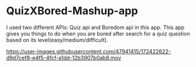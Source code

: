 # QuizXBored-Mashup-app 

I used two different APIs: Quiz api and Boredom api in this app.
This app gives you things to do when you are bored after search for a quiz question based on its level(easy/medium/difficult).




https://user-images.githubusercontent.com/47941415/172422622-d9d7cef8-e4f5-4fcf-a1dd-12b3907b0ab8.mov


